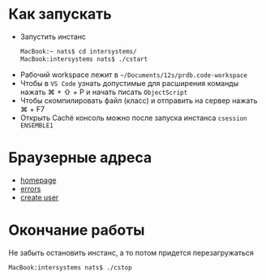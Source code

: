# Как запускать

- Запустить инстанс 
    ```bash
    MacBook:~ nats$ cd intersystems/
    MacBook:intersystems nats$ ./cstart
    ```
- Рабочий workspace лежит в `~/Documents/12s/prdb.code-workspace`
- Чтобы в `VS Code` узнать допустимые для расширения команды нажать ⌘ + ⇧ + P и начать писать `ObjectScript`
- Чтобы скомпилировать файл (класс) и отправить на сервер нажать ⌘ + F7
- Открыть Caché консоль можно после запуска инстанса `csession ENSEMBLE1`

# Браузерные адреса

- [homepage](http://127.0.0.1:57772/csp/sys/%25CSP.Portal.Home.zen?$NAMESPACE=USER&)
- [errors](http://127.0.0.1:57772/csp/sys/op/UtilSysAppErrors.csp?$ID1=USER&$ID2=03/14/2019&$NAMESPACE=USER)
- [create user](http://127.0.0.1:57772/csp/user/web.createuser.cls)

# Окончание работы

Не забыть остановить инстанс, а то потом придется перезагружаться

```bash
MacBook:intersystems nats$ ./cstop
```
